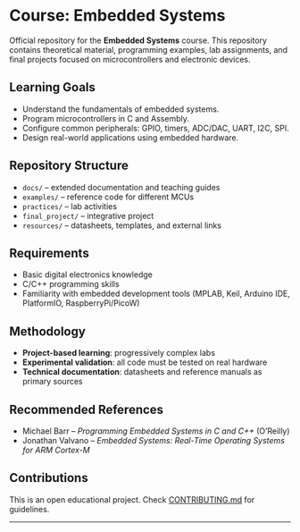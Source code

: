 # Course: Embedded Systems


Official repository for the **Embedded Systems** course. This repository contains theoretical material, programming examples, lab assignments, and final projects focused on microcontrollers and electronic devices.


## Learning Goals
- Understand the fundamentals of embedded systems.
- Program microcontrollers in C and Assembly.
- Configure common peripherals: GPIO, timers, ADC/DAC, UART, I2C, SPI.
- Design real-world applications using embedded hardware.


## Repository Structure
- `docs/` – extended documentation and teaching guides
- `examples/` – reference code for different MCUs
- `practices/` – lab activities
- `final_project/` – integrative project
- `resources/` – datasheets, templates, and external links


## Requirements
- Basic digital electronics knowledge
- C/C++ programming skills
- Familiarity with embedded development tools (MPLAB, Keil, Arduino IDE, PlatformIO, RaspberryPi/PicoW)


## Methodology
- **Project-based learning**: progressively complex labs
- **Experimental validation**: all code must be tested on real hardware
- **Technical documentation**: datasheets and reference manuals as primary sources


## Recommended References
- Michael Barr – *Programming Embedded Systems in C and C++* (O’Reilly)
- Jonathan Valvano – *Embedded Systems: Real-Time Operating Systems for ARM Cortex-M*


## Contributions
This is an open educational project. Check [CONTRIBUTING.md](./CONTRIBUTING.md) for guidelines.


---
